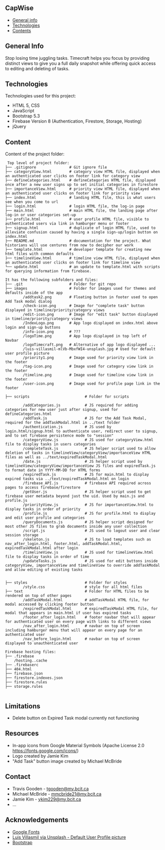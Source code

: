 ## CapWise

* [General info](#general-info)
* [Technologies](#technologies)
* [Contents](#content)

## General Info
Stop losing time juggling tasks. Timecraft helps you focus by providing distinct views to give you a full daily snapshot while offering quick access to editing and deleting of tasks.

## Technologies
Technologies used for this project:
* HTML 5, CSS
* JavaScript
* Bootstrap 5.3
* Firebase Version 8 (Authentication, Firestore, Storage, Hosting)
* jQuery

## Content
Content of the project folder:

```
 Top level of project folder:
├── .gitignore               # Git ignore file
├── categoryView.html        # category view HTML file, displayed when an authenticated user clicks on footer link for category view
├── defineCategories.html    # defineCategories HTML file, displayed once after a new user signs up to set initial categories in firestore
├── importanceView.html      # priority view HTML file, displayed when an authenticated user clicks on footer link for priority view
├── index.html               # landing HTML file, this is what users see when you come to url
├── login.html               # login HTML file, the log-in page
├── main.html                # main HTML file, the landing page after log-in or user categories set-up
├── profile.html             # user profile HTML file, visible to authenticated users via link in hamburger menu or footer
├── signup.html              # duplicate of login HTML file, used to alleviate confusion caused by having a single sign-up/login button on index.html
├── README.md                # documentation for the project. What historians will use centures from now to decipher our work
├── template.html            # developer template for creating new html files with common defaults
├── timelineView.html        # timeline view HTML file, displayed when an authenticated user clicks on footer link for timeline view
└── update.html              # an update to template.html with scripts for querying information from firebase.

It has the following subfolders and files:
├── .git                     # Folder for git repo
├── images                   # Folder for images used for themes and defaults inside of the app
        /addtask2.png        # Floating button in footer used to open Add Task modal dialog
        /check-icon.png      # Image for "complete task" button displayed in timeline/priority/category views
        /edit-icon.png       # Image for "edit task" button displayed in timeline/priority/category views
        /IndexLogo.png       # App logo displayed on index.html above login and sign-up buttons
        /info-icon.png       # ???
        /logoTime.png        # App logo displayed in top left of Navbar
        /logoTimecraft.png   # Alternative of app logo displayed ...
        /luis-villasmil-mlVb-MbxfWI4-unsplash.jpg # Used for default user profile picture
        /priority1.png       # Image used for priority view link in the footer
        /tag-icon.png        # Image used for category view link in the footer
        /timeline.png        # Image used for timeline view link in the footer
        /user-icon.png       # Image used for profile page link in the footer

├── scripts                         # Folder for scripts

        /addCategories.js           # JS required for adding categories for new user just after signup, used for defineCategories.html
        /addTask.js                 # JS for the Add Task Modal, required for the addTaskModal.html in ../text folder
        /authentication.js          # JS used by login.html/signup.html to authenticate user, redirect user to signup, and to set firebase persistence mode to "session"
        /categoryView.js            # JS used for categoryView.html file to display tasks in users categories
        /completeTask.js            # JS helper script used to allow deletion of tasks in timelineView/categoryView/importanceView HTML files as well as ../text/expiredTaskModal.html
        /date.js                    # JS helper script used by timelineView/categoryView/importanceView JS files and expiredTask.js to format date in YYYY-MM-DD for HTML forms
        /expiredTask.js             # JS for main.html to display expired tasks via ../text/expiredTaskModal.html on login
        /firebase_API.js            # firebase API required across pages to access firebase/firestore
        /getUser.js                 # JS helper script used to get firebase user metadata beyond just the uid. Used by main.js and profile.js
        /priorityView.js            # JS for importanceView.html to display tasks in order of priority
        /profile.js                 # JS for profile.html to display and edit user profile and categories
        /queryDocuments.js          # JS helper script designed for most other JS files to grab documents inside any user collection
        /script.js                  # JS used to logout user and clear session storage
        /skeleton.js                # JS to load templates such as nav_after_login.html, footer.html, addTaskModal.html, expiredTaskModal.html after login
        /timelineView.js            # JS used for timelineView.html file to display tasks in order of time
        /updateTasks.js             # JS used for edit buttons inside categoryView, importanceView and timelineView to override addTaskModal and allow editing of existing tasks


├── styles                          # Folder for styles
        /style.css                  # style for all html files
├── text                            # Folder for HTML files to be rendered on top of other pages
        /addTaskModal.html          # addTaskModal HTML file, for modal accessed by clicking footer button
        /expiredTaskModal.html      # expiredTaskModal HTML file, for modal that appears in main.html if user has expired tasks
        /footer_after_login.html    # footer navbar that will appear for authenticated user on every page with links to different views
        /nav_after_login.html       # navbar on top of screen including hamburger menu that will appear on every page for an authenticated user
        /nav_before_login.html      # navbar on top of screen displayed to unauthenticated user

Firebase hosting files:
├── .firebase
	/hosting..cache
├── .firebaserc
├── 404.html
├── firebase.json
├── firestore.indexes.json
├── firestore.rules
├── storage.rules


```

## Limitations
- Delete button on Expired Task modal currently not functioning

## Resources
- In-app icons from Google Material Symbols (Apache License 2.0 https://fonts.google.com/icons/)
- Logo created by Jamie Kim
- "Add Task" button image created by Michael McBride

## Contact
* Travis Gooden - tgooden@my.bcit.ca
* Michael McBride - mmcbride21@my.bcit.ca
* Jamie Kim - ykim229@my.bcit.ca
* ...

## Acknowledgements
* <a href="https://fonts.google.com/">Google Fonts</a>
* <a href="https://unsplash.com/@villxsmil">Luis Villasmil via Unsplash - Default User Profile picture </a>
* <a href="https://getbootstrap.com/">Bootstrap</a>
